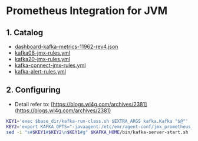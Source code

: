 # Prometheus Integration for JVM

## 1. Catalog

- [dashboard-kafka-metrics-11962-rev4.json](dashboard-kafka-metrics-11962-rev4.json)
- [kafka08-jmx-rules.yml](kafka08-jmx-rules.yml)
- [kafka20-jmx-rules.yml](kafka20-jmx-rules.yml)
- [kafka-connect-jmx-rules.yml](kafka-connect-jmx-rules.yml)
- [kafka-alert-rules.yml](kafka-alert-rules.yml)

## 2. Configuring

- Detail refer to: [https://blogs.wl4g.com/archives/2381](https://blogs.wl4g.com/archives/2381)

```bash
KEY1='exec $base_dir/kafka-run-class.sh $EXTRA_ARGS kafka.Kafka "$@"'
KEY2='export KAFKA_OPTS="-javaagent:/etc/emr/agent-conf/jmx_prometheus_javaagent-0.16.1.jar=10105:/etc/emr/agent-conf/kafka20-jmx-rules.yml"'
sed -i "s#$KEY1#$KEY2\n$KEY1#g" $KAFKA_HOME/bin/kafka-server-start.sh
```
